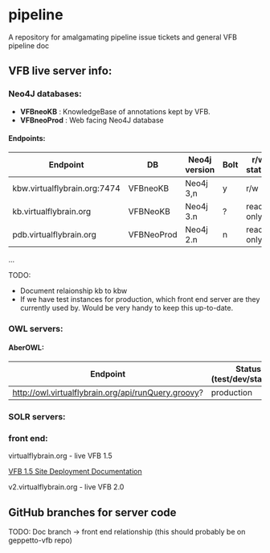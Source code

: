 # pipeline
A repository for amalgamating pipeline issue tickets and general VFB pipeline doc

## VFB live server info:

### Neo4J databases:

* **VFBneoKB** : KnowledgeBase of annotations kept by VFB.
* **VFBneoProd** :  Web facing Neo4J database

#### Endpoints: 

 Endpoint | DB | Neo4j version | Bolt | r/w status | Behind VPN | Status in pipeline (test/dev/staging/prod) | backup link |
 --- | ----| --- | --- | --- | ----| ---- | ---
 kbw.virtualflybrain.org:7474 | VFBneoKB | Neo4j 3,n | y | r/w | Y | prod | [backup](https://blanik.inf.ed.ac.uk:8079/view/NEO4j/job/Backup%20KB%20on%20rancher/)
kb.virtualflybrain.org   | VFBNeoKB | Neo4j 3.n | ? | read only | N | ? | |
pdb.virtualflybrain.org  | VFBNeoProd |  Neo4j 2.n | n | read only | N | prod?| |
...

TODO: 
 - Document relaionship kb to kbw
 - If we have test instances for production, which front end server are they currently used by.  Would be very handy to keep this up-to-date.

### OWL servers:

#### AberOWL: 
 Endpoint |  Status in pipeline (test/dev/staging/production) |
 --- | ----
http://owl.virtualflybrain.org/api/runQuery.groovy? | production

### SOLR servers:

### front end:

virtualflybrain.org - live VFB 1.5

[VFB 1.5 Site Deployment Documentation](https://github.com/VirtualFlyBrain/VFB/blob/master/deploy/README.md)

v2.virtualflybrain.org - live VFB 2.0

## GitHub branches for server code

TODO: Doc branch -> front end relationship (this should probably be on geppetto-vfb repo)

